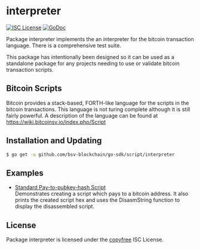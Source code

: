 interpreter
========

[![ISC License](http://img.shields.io/badge/license-ISC-blue.svg)](http://copyfree.org)
[![GoDoc](https://pkg.go.dev/badge/github.com/bsv-blockchain/go-sdk/script/interpreter?utm_source=godoc)](http://godoc.org/github.com/bsv-blockchain/go-sdk/script/interpreter)

Package interpreter implements the an interpreter for the bitcoin transaction language.  There is
a comprehensive test suite.

This package has intentionally been designed so it can be used as a standalone
package for any projects needing to use or validate bitcoin transaction scripts.

## Bitcoin Scripts

Bitcoin provides a stack-based, FORTH-like language for the scripts in
the bitcoin transactions.  This language is not turing complete
although it is still fairly powerful.  A description of the language
can be found at https://wiki.bitcoinsv.io/index.php/Script

## Installation and Updating

```bash
$ go get -u github.com/bsv-blockchain/go-sdk/script/interpreter
```

## Examples

* [Standard Pay-to-pubkey-hash Script](http://github.com/bsv-blockchain/go-sdk/script/interpreter#example-PayToAddrScript)  
  Demonstrates creating a script which pays to a bitcoin address.  It also
  prints the created script hex and uses the DisasmString function to display
  the disassembled script.

## License

Package interpreter is licensed under the [copyfree](http://copyfree.org) ISC
License.
